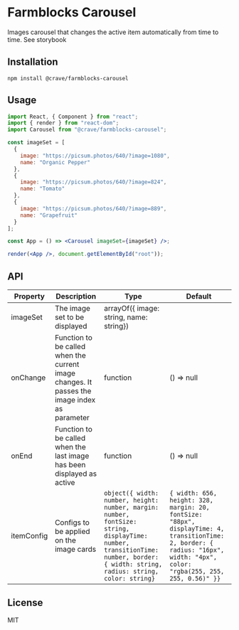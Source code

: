 # Farmblocks Carousel

Images carousel that changes the active item automatically from time to time.
See storybook

## Installation

```
npm install @crave/farmblocks-carousel
```

## Usage

```jsx
import React, { Component } from "react";
import { render } from "react-dom";
import Carousel from "@crave/farmblocks-carousel";

const imageSet = [
  {
    image: "https://picsum.photos/640/?image=1080",
    name: "Organic Pepper"
  },
  {
    image: "https://picsum.photos/640/?image=824",
    name: "Tomato"
  },
  {
    image: "https://picsum.photos/640/?image=889",
    name: "Grapefruit"
  }
];

const App = () => <Carousel imageSet={imageSet} />;

render(<App />, document.getElementById("root"));
```

## API

| Property   | Description                                                                                  | Type                                                                                                                                                                             | Default                                                                                                                                                                     |
| ---------- | -------------------------------------------------------------------------------------------- | -------------------------------------------------------------------------------------------------------------------------------------------------------------------------------- | --------------------------------------------------------------------------------------------------------------------------------------------------------------------------- |
| imageSet   | The image set to be displayed                                                                | arrayOf({ image: string, name: string})                                                                                                                                          |                                                                                                                                                                             |
| onChange   | Function to be called when the current image changes. It passes the image index as parameter | function                                                                                                                                                                         | () => null                                                                                                                                                                  |
| onEnd      | Function to be called when the last image has been displayed as active                       | function                                                                                                                                                                         | () => null                                                                                                                                                                  |
| itemConfig | Configs to be applied on the image cards                                                     | `object({ width: number, height: number, margin: number, fontSize: string, displayTime: number, transitionTime: number, border: { width: string, radius: string, color: string}` | `{ width: 656, height: 328, margin: 20, fontSize: "88px", displayTime: 4, transitionTime: 2, border: { radius: "16px", width: "4px", color: "rgba(255, 255, 255, 0.56)" }}` |

## License

MIT
